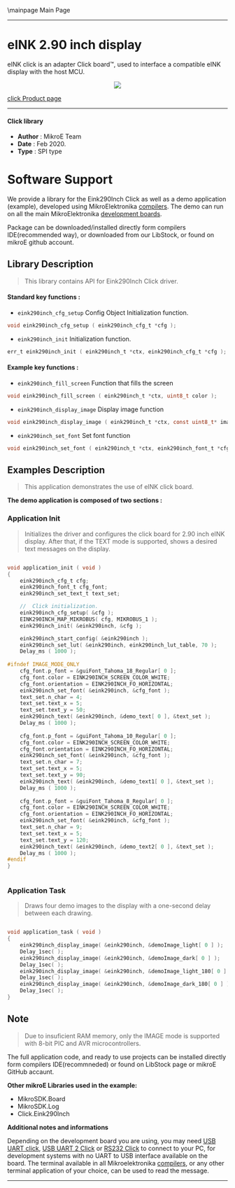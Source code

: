 \mainpage Main Page
 
---
# eINK 2.90 inch display

eINK click is an adapter Click board™, used to interface a compatible eINK display with the host MCU. 

<p align="center">
  <img src="https://download.mikroe.com/images/click_for_ide/eink_click_bundle29inch.png">
</p>

[click Product page](https://www.mikroe.com/e-paper-bundle-3)

---


#### Click library 

- **Author**        : MikroE Team
- **Date**          : Feb 2020.
- **Type**          : SPI type


# Software Support

We provide a library for the Eink290Inch Click 
as well as a demo application (example), developed using MikroElektronika 
[compilers](https://shop.mikroe.com/compilers). 
The demo can run on all the main MikroElektronika [development boards](https://shop.mikroe.com/development-boards).

Package can be downloaded/installed directly form compilers IDE(recommended way), or downloaded from our LibStock, or found on mikroE github account. 

## Library Description

> This library contains API for Eink290Inch Click driver.

#### Standard key functions :

- `eink290inch_cfg_setup` Config Object Initialization function.
```c
void eink290inch_cfg_setup ( eink290inch_cfg_t *cfg ); 
```

- `eink290inch_init` Initialization function.
```c
err_t eink290inch_init ( eink290inch_t *ctx, eink290inch_cfg_t *cfg );
```

#### Example key functions :

- `eink290inch_fill_screen` Function that fills the screen
```c
void eink290inch_fill_screen ( eink290inch_t *ctx, uint8_t color );
```

- `eink290inch_display_image` Display image function
```c
void eink290inch_display_image ( eink290inch_t *ctx, const uint8_t* image_buffer );
```

- `eink290inch_set_font` Set font function
```c
void eink290inch_set_font ( eink290inch_t *ctx, eink290inch_font_t *cfg_font );
```

## Examples Description

> This application demonstrates the use of eINK click board.

**The demo application is composed of two sections :**

### Application Init 

> Initializes the driver and configures the click board for 2.90 inch eINK display.
> After that, if the TEXT mode is supported, shows a desired text messages on the display.

```c

void application_init ( void )
{
    eink290inch_cfg_t cfg;
    eink290inch_font_t cfg_font;
    eink290inch_set_text_t text_set;

    //  Click initialization.
    eink290inch_cfg_setup( &cfg );
    EINK290INCH_MAP_MIKROBUS( cfg, MIKROBUS_1 );
    eink290inch_init( &eink290inch, &cfg );

    eink290inch_start_config( &eink290inch );
    eink290inch_set_lut( &eink290inch, eink290inch_lut_table, 70 );
    Delay_ms ( 1000 );
    
#ifndef IMAGE_MODE_ONLY
    cfg_font.p_font = &guiFont_Tahoma_18_Regular[ 0 ];
    cfg_font.color = EINK290INCH_SCREEN_COLOR_WHITE;
    cfg_font.orientation = EINK290INCH_FO_HORIZONTAL;  
    eink290inch_set_font( &eink290inch, &cfg_font );
    text_set.n_char = 4;
    text_set.text_x = 5;
    text_set.text_y = 50;
    eink290inch_text( &eink290inch, &demo_text[ 0 ], &text_set );
    Delay_ms ( 1000 );
    
    cfg_font.p_font = &guiFont_Tahoma_10_Regular[ 0 ];
    cfg_font.color = EINK290INCH_SCREEN_COLOR_WHITE;
    cfg_font.orientation = EINK290INCH_FO_HORIZONTAL; 
    eink290inch_set_font( &eink290inch, &cfg_font );
    text_set.n_char = 7;
    text_set.text_x = 5;
    text_set.text_y = 90;
    eink290inch_text( &eink290inch, &demo_text1[ 0 ], &text_set );
    Delay_ms ( 1000 );
    
    cfg_font.p_font = &guiFont_Tahoma_8_Regular[ 0 ];
    cfg_font.color = EINK290INCH_SCREEN_COLOR_WHITE;
    cfg_font.orientation = EINK290INCH_FO_HORIZONTAL; 
    eink290inch_set_font( &eink290inch, &cfg_font );
    text_set.n_char = 9;
    text_set.text_x = 5;
    text_set.text_y = 120;
    eink290inch_text( &eink290inch, &demo_text2[ 0 ], &text_set ); 
    Delay_ms ( 1000 );
#endif
}
  
```

### Application Task

> Draws four demo images to the display with a one-second delay between each drawing.

```c

void application_task ( void )
{
    eink290inch_display_image( &eink290inch, &demoImage_light[ 0 ] );
    Delay_1sec( );
    eink290inch_display_image( &eink290inch, &demoImage_dark[ 0 ] );
    Delay_1sec( );
    eink290inch_display_image( &eink290inch, &demoImage_light_180[ 0 ] );
    Delay_1sec( );
    eink290inch_display_image( &eink290inch, &demoImage_dark_180[ 0 ] );
    Delay_1sec( );
}

```

## Note

> Due to insuficient RAM memory, only the IMAGE mode is supported with 8-bit PIC and AVR microcontrollers.

The full application code, and ready to use projects can be  installed directly form compilers IDE(recommneded) or found on LibStock page or mikroE GitHub accaunt.

**Other mikroE Libraries used in the example:** 

- MikroSDK.Board
- MikroSDK.Log
- Click.Eink290Inch

**Additional notes and informations**

Depending on the development board you are using, you may need 
[USB UART click](https://shop.mikroe.com/usb-uart-click), 
[USB UART 2 Click](https://shop.mikroe.com/usb-uart-2-click) or 
[RS232 Click](https://shop.mikroe.com/rs232-click) to connect to your PC, for 
development systems with no UART to USB interface available on the board. The 
terminal available in all Mikroelektronika 
[compilers](https://shop.mikroe.com/compilers), or any other terminal application 
of your choice, can be used to read the message.



---
